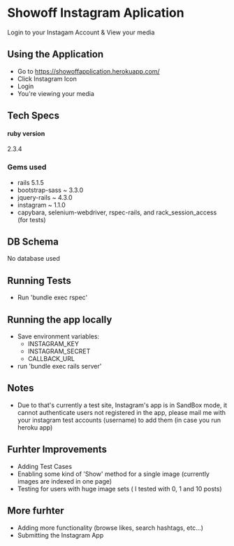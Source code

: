 # Showoff Instagram Aplication

Login to your Instagam Account & View your media

## Using the Application
  - Go to https://showoffapplication.herokuapp.com/
  - Click Instagram Icon
  - Login
  - You're viewing your media

## Tech Specs
#### ruby version
2.3.4
### Gems used
  - rails 5.1.5
  - bootstrap-sass ~ 3.3.0
  - jquery-rails ~ 4.3.0
  - instagram ~ 1.1.0
  - capybara, selenium-webdriver, rspec-rails, and rack_session_access (for tests)

## DB Schema
No database used

## Running Tests
  - Run 'bundle exec rspec'

## Running the app locally
  - Save environment variables:
    - INSTAGRAM_KEY
    - INSTAGRAM_SECRET
    - CALLBACK_URL
  - run 'bundle exec rails server'

## Notes
  - Due to that's currently a test site, Instagram's app is in SandBox mode, it cannot authenticate users not registered in the app, please mail me with your instagram test accounts (username) to add them (in case you run heroku app)

## Furhter Improvements
  - Adding Test Cases
  - Enabling some kind of 'Show' method for a single image (currently images are indexed in one page)
  - Testing for users with huge image sets ( I tested with 0, 1 and 10 posts)

## More furhter
  - Adding more functionality (browse likes, search hashtags, etc...)
  - Submitting the Instagram App
